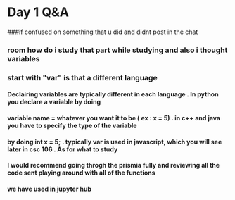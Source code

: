 # Day 1 Q&A

###if confused on something that u did and didnt post in the chat 
### room how do i study that part while studying and also i thought variables 
### start with "var" is that a different language 

#### Declairing variables are typically different in each language . In python you declare a variable by doing 
#### variable name = whatever you want it to be ( ex : x = 5)  . in c++ and java you have to specify the type of the variable
#### by doing int x = 5; . typically var is used in javascript, which you will see later in csc 106 . As for what to study 
#### I would recommend going throgh the prismia fully and reviewing all the code sent playing around with all of the functions
#### we have used in jupyter hub 
